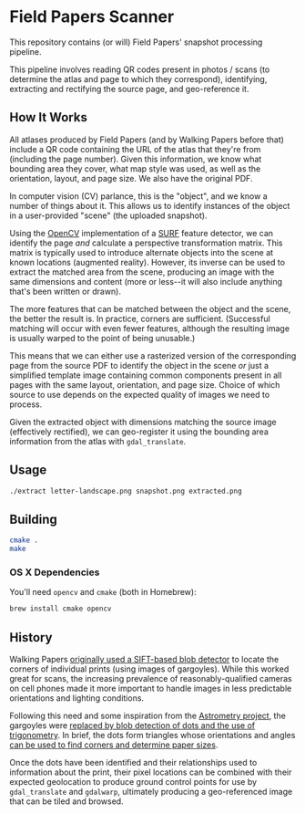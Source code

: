 # Field Papers Scanner

This repository contains (or will) Field Papers' snapshot processing pipeline.

This pipeline involves reading QR codes present in photos / scans (to determine
the atlas and page to which they correspond), identifying, extracting and
rectifying the source page, and geo-reference it.

## How It Works

All atlases produced by Field Papers (and by Walking Papers before that)
include a QR code containing the URL of the atlas that they're from (including
the page number). Given this information, we know what bounding area they
cover, what map style was used, as well as the orientation, layout, and page
size. We also have the original PDF.

In computer vision (CV) parlance, this is the "object", and we know a number of
things about it. This allows us to identify instances of the object in
a user-provided "scene" (the uploaded snapshot).

Using the [OpenCV](http://opencv.org/) implementation of
a [SURF](http://en.wikipedia.org/wiki/SURF) feature detector, we can identify
the page _and_ calculate a perspective transformation matrix. This matrix is
typically used to introduce alternate objects into the scene at known locations
(augmented reality). However, its inverse can be used to extract the matched
area from the scene, producing an image with the same dimensions and content
(more or less--it will also include anything that's been written or drawn).

The more features that can be matched between the object and the scene, the
better the result is. In practice, corners are sufficient. (Successful matching
will occur with even fewer features, although the resulting image is usually
warped to the point of being unusable.)

This means that we can either use a rasterized version of the corresponding
page from the source PDF to identify the object in the scene _or_ just
a simplified template image containing common components present in all pages
with the same layout, orientation, and page size. Choice of which source to use
depends on the expected quality of images we need to process.

Given the extracted object with dimensions matching the source image
(effectively rectified), we can geo-register it using the bounding area
information from the atlas with `gdal_translate`.

## Usage

```bash
./extract letter-landscape.png snapshot.png extracted.png
```

## Building

```bash
cmake .
make
```

### OS X Dependencies

You'll need `opencv` and `cmake` (both in Homebrew):

```bash
brew install cmake opencv
```

## History

Walking Papers [originally used a SIFT-based blob
detector](http://mike.teczno.com/notes/walking-papers.html) to locate the
corners of individual prints (using images of gargoyles). While this worked
great for scans, the increasing prevalence of reasonably-qualified cameras on
cell phones made it more important to handle images in less predictable
orientations and lighting conditions.

Following this need and some inspiration from the [Astrometry
project](http://code.flickr.net/2009/02/18/found-in-space/), the gargoyles were
[replaced by blob detection of dots and the use of
trigonometry](http://mike.teczno.com/notes/walking-papers-cheaply.html). In
brief, the dots form triangles whose orientations and angles [can be used to
find corners and determine paper
sizes](https://www.flickr.com/photos/mmigurski/5548950825/).

Once the dots have been identified and their relationships used to information
about the print, their pixel locations can be combined with their expected
geolocation to produce ground control points for use by `gdal_translate` and
`gdalwarp`, ultimately producing a geo-referenced image that can be tiled and
browsed.

